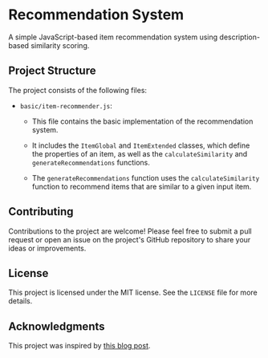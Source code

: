 # Recommendation System
A simple JavaScript-based item recommendation system using description-based similarity scoring.

## Project Structure
The project consists of the following files:

 - `basic/item-recommender.js`: 
   - This file contains the basic implementation of the recommendation system.
     
   - It includes the `ItemGlobal` and `ItemExtended` classes, which define the properties of an item, as well as the `calculateSimilarity` and `generateRecommendations` functions.
     
   - The `generateRecommendations` function uses the `calculateSimilarity` function to recommend items that are similar to a given input item.

## Contributing
Contributions to the project are welcome! Please feel free to submit a pull request or open an issue on the project's GitHub repository to share your ideas or improvements.

## License
This project is licensed under the MIT license. See the `LICENSE` file for more details.

## Acknowledgments
This project was inspired by [this blog post](https://medium.com/simple-ml/recommendation-systems-df15f1eaee57).
